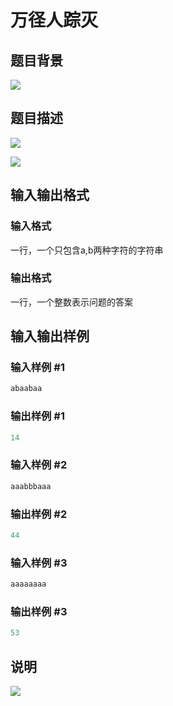 # 万径人踪灭

## 题目背景

![](https://cdn.luogu.com.cn/upload/pic/15846.png)

## 题目描述

![](https://cdn.luogu.com.cn/upload/pic/15847.png)

![](https://cdn.luogu.com.cn/upload/pic/15844.png)

## 输入输出格式

### 输入格式

一行，一个只包含a,b两种字符的字符串

### 输出格式

一行，一个整数表示问题的答案

## 输入输出样例

### 输入样例 #1

```cpp
abaabaa
```


### 输出样例 #1

```cpp
14
```


### 输入样例 #2

```cpp
aaabbbaaa
```


### 输出样例 #2

```cpp
44
```


### 输入样例 #3

```cpp
aaaaaaaa
```


### 输出样例 #3

```cpp
53
```


## 说明

![](https://cdn.luogu.com.cn/upload/pic/15848.png)

